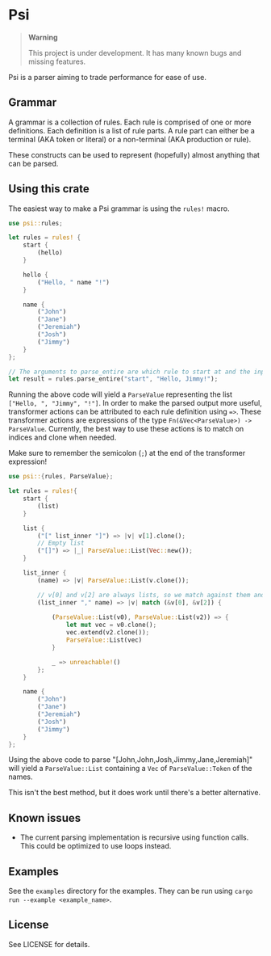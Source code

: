 # Psi
>
> **Warning**
>
> This project is under development. It has many known bugs and missing features.

Psi is a parser aiming to trade performance for ease of use.

## Grammar

A grammar is a collection of rules.
Each rule is comprised of one or more definitions.
Each definition is a list of rule parts.
A rule part can either be a terminal (AKA token or literal) or a non-terminal (AKA production or rule).

These constructs can be used to represent (hopefully) almost anything that can be parsed.

## Using this crate

The easiest way to make a Psi grammar is using the `rules!` macro.

```rust
use psi::rules;

let rules = rules! {
    start {
        (hello)
    }

    hello {
        ("Hello, " name "!")
    }

    name {
        ("John")
        ("Jane")
        ("Jeremiah")
        ("Josh")
        ("Jimmy")
    }
};

// The arguments to parse_entire are which rule to start at and the input.
let result = rules.parse_entire("start", "Hello, Jimmy!");
```

Running the above code will yield a `ParseValue` representing the list `["Hello, ", "Jimmy", "!"]`.
In order to make the parsed output more useful, transformer actions can be attributed to each rule definition using `=>`.
These transformer actions are expressions of the type `Fn(&Vec<ParseValue>) -> ParseValue`.
Currently, the best way to use these actions is to match on indices and clone when needed.

Make sure to remember the semicolon (`;`) at the end of the transformer expression!

```rust
use psi::{rules, ParseValue};

let rules = rules!{
    start {
        (list)
    }

    list {
        ("[" list_inner "]") => |v| v[1].clone();
        // Empty list
        ("[]") => |_| ParseValue::List(Vec::new());
    }

    list_inner {
        (name) => |v| ParseValue::List(v.clone());

        // v[0] and v[2] are always lists, so we match against them and use unreachable! for the rest
        (list_inner "," name) => |v| match (&v[0], &v[2]) {
            
            (ParseValue::List(v0), ParseValue::List(v2)) => {
                let mut vec = v0.clone();
                vec.extend(v2.clone());
                ParseValue::List(vec)
            }

            _ => unreachable!()
        };
    }

    name {
        ("John")
        ("Jane")
        ("Jeremiah")
        ("Josh")
        ("Jimmy")
    }
};
```

Using the above code to parse "[John,John,Josh,Jimmy,Jane,Jeremiah]" will yield a `ParseValue::List` containing a `Vec` of `ParseValue::Token` of the names.

This isn't the best method, but it does work until there's a better alternative.

## Known issues

- The current parsing implementation is recursive using function calls. This could be optimized to use loops instead.

## Examples

See the `examples` directory for the examples.
They can be run using `cargo run --example <example_name>`.

## License

See LICENSE for details.
